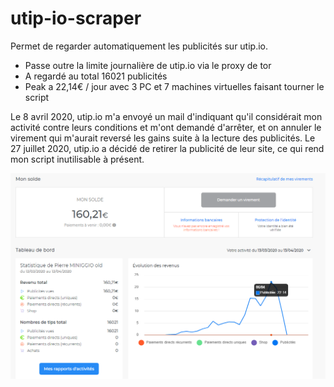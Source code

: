 # utip-io-scraper

Permet de regarder automatiquement les publicités sur utip.io.
- Passe outre la limite journalière de utip.io via le proxy de tor
- A regardé au total 16021 publicités
- Peak a 22,14€ / jour avec 3 PC et 7 machines virtuelles faisant tourner le script

Le 8 avril 2020, utip.io m'a envoyé un mail d'indiquant qu'il considérait mon activité contre leurs conditions et m'ont demandé d'arrêter, et on annuler le virement qui m'aurait reversé les gains suite à la lecture des publicités.
Le 27 juillet 2020, utip.io a décidé de retirer la publicité de leur site, ce qui rend mon script inutilisable à présent.

<img src="results.png" alt="Résultats en image">
